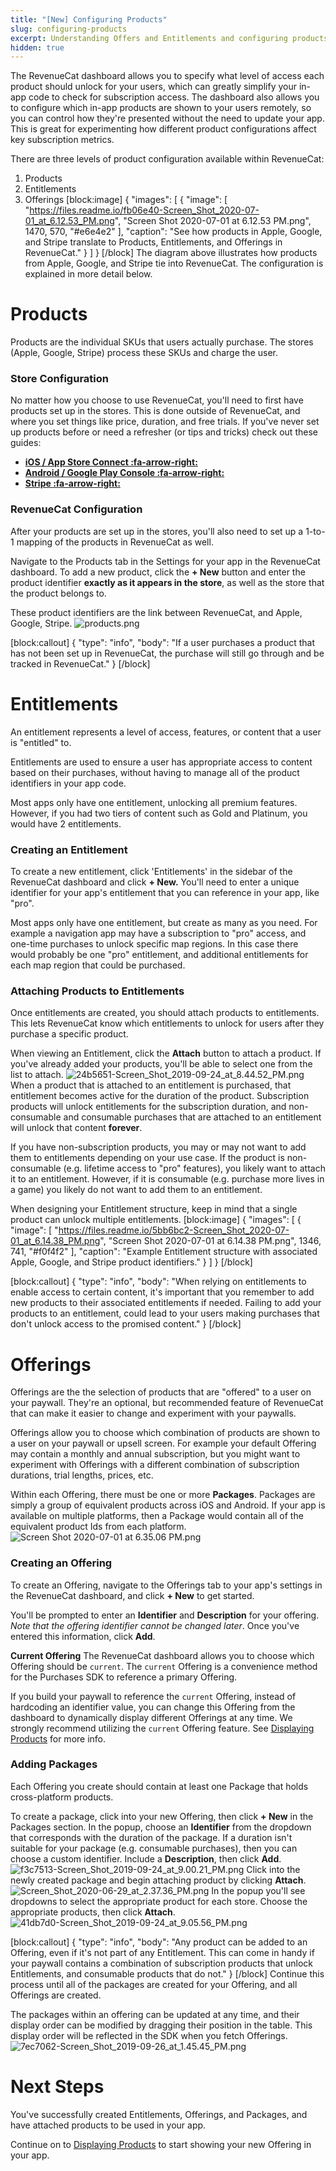 ```yaml
---
title: "[New] Configuring Products"
slug: configuring-products
excerpt: Understanding Offers and Entitlements and configuring products with RevenueCat
hidden: true
---
```

The RevenueCat dashboard allows you to specify what level of access each product should unlock for your users, which can greatly simplify your in-app code to check for subscription access. The dashboard also allows you to configure which in-app products are shown to your users remotely, so you can control how they're presented without the need to update your app. This is great for experimenting how different product configurations affect key subscription metrics.

There are three levels of product configuration available within RevenueCat:
  1.  Products
  2. Entitlements
  3. Offerings
[block:image]
{
  "images": [
    {
      "image": [
        "https://files.readme.io/fb06e40-Screen_Shot_2020-07-01_at_6.12.53_PM.png",
        "Screen Shot 2020-07-01 at 6.12.53 PM.png",
        1470,
        570,
        "#e6e4e2"
      ],
      "caption": "See how products in Apple, Google, and Stripe translate to Products, Entitlements, and Offerings in RevenueCat."
    }
  ]
}
[/block]
The diagram above illustrates how products from Apple, Google, and Stripe tie into RevenueCat. The configuration is explained in more detail below.

# Products
Products are the individual SKUs that users actually purchase. The stores (Apple, Google, Stripe) process these SKUs and charge the user.

### Store Configuration
No matter how you choose to use RevenueCat, you'll need to first have products set up in the stores. This is done outside of RevenueCat, and where you set things like price, duration, and free trials. If you've never set up products before or need a refresher (or tips and tricks) check out these guides:

- **[iOS / App Store Connect :fa-arrow-right:](doc:ios-products)**
- **[Android / Google Play Console :fa-arrow-right:](doc:android-products)**
- **[Stripe :fa-arrow-right:](doc:stripe-products)**

### RevenueCat Configuration
After your products are set up in the stores, you'll also need to set up a 1-to-1 mapping of the products in RevenueCat as well.

Navigate to the Products tab in the Settings for your app in the RevenueCat dashboard. To add a new product, click the **+ New** button and enter the product identifier **exactly as it appears in the store**, as well as the store that the product belongs to.

These product identifiers are the link between RevenueCat, and Apple, Google, Stripe.
![](https://files.readme.io/98e472c-products.png "products.png")

[block:callout]
{
  "type": "info",
  "body": "If a user purchases a product that has not been set up in RevenueCat, the purchase will still go through and be tracked in RevenueCat."
}
[/block]
# Entitlements
An entitlement represents a level of access, features, or content that a user is "entitled" to.

Entitlements are used to ensure a user has appropriate access to content based on their purchases, without having to manage all of the product identifiers in your app code. 

Most apps only have one entitlement, unlocking all premium features. However, if you had two tiers of content such as Gold and Platinum, you would have 2 entitlements.

### Creating an Entitlement

To create a new entitlement, click 'Entitlements' in the sidebar of the RevenueCat dashboard and click **+ New.** You'll need to enter a unique identifier for your app's entitlement that you can reference in your app, like "pro". 

Most apps only have one entitlement, but create as many as you need. For example a navigation app may have a subscription to "pro" access, and one-time purchases to unlock specific map regions. In this case there would probably be one "pro" entitlement, and additional entitlements for each map region that could be purchased.

### Attaching Products to Entitlements
Once entitlements are created, you should attach products to entitlements. This lets RevenueCat know which entitlements to unlock for users after they purchase a specific product.

When viewing an Entitlement, click the **Attach** button to attach a product. If you've already added your products, you'll be able to select one from the list to attach.
![](https://files.readme.io/0b89878-24b5651-Screen_Shot_2019-09-24_at_8.44.52_PM.png "24b5651-Screen_Shot_2019-09-24_at_8.44.52_PM.png")
When a product that is attached to an entitlement is purchased, that entitlement becomes active for the duration of the product. Subscription products will unlock entitlements for the subscription duration, and non-consumable and consumable purchases that are attached to an entitlement will unlock that content **forever**.

If you have non-subscription products, you may or may not want to add them to entitlements depending on your use case. If the product is non-consumable (e.g. lifetime access to "pro" features), you likely want to attach it to an entitlement. However, if it is consumable (e.g. purchase more lives in a game) you likely do not want to add them to an entitlement. 

When designing your Entitlement structure, keep in mind that a single product can unlock multiple entitlements. 
[block:image]
{
  "images": [
    {
      "image": [
        "https://files.readme.io/5bb6bc2-Screen_Shot_2020-07-01_at_6.14.38_PM.png",
        "Screen Shot 2020-07-01 at 6.14.38 PM.png",
        1346,
        741,
        "#f0f4f2"
      ],
      "caption": "Example Entitlement structure with associated Apple, Google, and Stripe product identifiers."
    }
  ]
}
[/block]

[block:callout]
{
  "type": "info",
  "body": "When relying on entitlements to enable access to certain content, it's important that you remember to add new products to their associated entitlements if needed. Failing to add your products to an entitlement, could lead to your users making purchases that don't unlock access to the promised content."
}
[/block]
# Offerings

Offerings are the the selection of products that are "offered" to a user on your paywall. They're an optional, but recommended feature of RevenueCat that can make it easier to change and experiment with your paywalls.

Offerings allow you to choose which combination of products are shown to a user on your paywall or upsell screen. For example your default Offering may contain a monthly and annual subscription, but you might want to experiment with Offerings with a different combination of subscription durations, trial lengths, prices, etc.

Within each Offering, there must be one or more **Packages**. Packages are simply a group of equivalent products across iOS and Android. If your app is available on multiple platforms, then a Package would contain all of the equivalent product Ids from each platform. 
![](https://files.readme.io/c4f0b08-Screen_Shot_2020-07-01_at_6.35.06_PM.png "Screen Shot 2020-07-01 at 6.35.06 PM.png")
### Creating an Offering

To create an Offering, navigate to the Offerings tab to your app's settings in the RevenueCat dashboard, and click **+ New** to get started.

You'll be prompted to enter an **Identifier** and **Description** for your offering. *Note that the offering identifier cannot be changed later*. Once you've entered this information, click **Add**.

**Current Offering**
The RevenueCat dashboard allows you to choose which Offering should be `current`. The `current` Offering is a convenience method for the Purchases SDK to reference a primary Offering. 

If you build your paywall to reference the `current` Offering, instead of hardcoding an identifier value, you can change this Offering from the dashboard to dynamically display different Offerings at any time. We strongly recommend utilizing the `current` Offering feature. See [Displaying Products](doc:displaying-products) for more info.

### Adding Packages
Each Offering you create should contain at least one Package that holds cross-platform products. 

To create a package, click into your new Offering, then click **+ New** in the Packages section. In the popup, choose an **Identifier** from the dropdown that corresponds with the duration of the package. If a duration isn't suitable for your package (e.g. consumable purchases), then you can choose a custom identifier. Include a **Description**, then click **Add**. 
![](https://files.readme.io/392984c-f3c7513-Screen_Shot_2019-09-24_at_9.00.21_PM.png "f3c7513-Screen_Shot_2019-09-24_at_9.00.21_PM.png")
Click into the newly created package and begin attaching product by clicking **Attach**.
![](https://files.readme.io/7c327ed-Screen_Shot_2020-06-29_at_2.37.36_PM.png "Screen_Shot_2020-06-29_at_2.37.36_PM.png")
In the popup you'll see dropdowns to select the appropriate product for each store. Choose the appropriate products, then click **Attach**.
![](https://files.readme.io/d7fdca7-41db7d0-Screen_Shot_2019-09-24_at_9.05.56_PM.png "41db7d0-Screen_Shot_2019-09-24_at_9.05.56_PM.png")

[block:callout]
{
  "type": "info",
  "body": "Any product can be added to an Offering, even if it's not part of any Entitlement. This can come in handy if your paywall contains a combination of subscription products that unlock Entitlements, and consumable products that do not."
}
[/block]
Continue this process until all of the packages are created for your Offering, and all Offerings are created.

The packages within an offering can be updated at any time, and their display order can be modified by dragging their position in the table. This display order will be reflected in the SDK when you fetch Offerings.
![](https://files.readme.io/9185a10-7ec7062-Screen_Shot_2019-09-26_at_1.45.45_PM.png "7ec7062-Screen_Shot_2019-09-26_at_1.45.45_PM.png")
# Next Steps
You've successfully created Entitlements, Offerings, and Packages, and have attached products to be used in your app. 

Continue on to [Displaying Products](doc:displaying-products) to start showing your new Offering in your app.